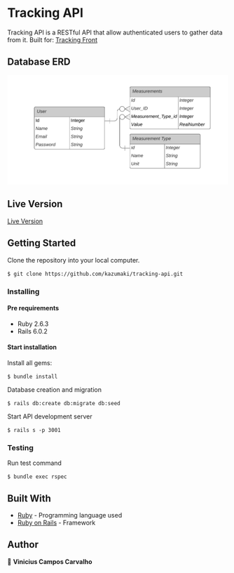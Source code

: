 # Tracking API

Tracking API is a RESTful API that allow authenticated users to gather data from it. Built for: [Tracking Front](https://github.com/kazumaki/tracking-front)

## Database ERD

![Screenshot of the ERD](images/Final-Capstone-ERD.png)

## Live Version

[Live Version](http://vinic-tracking-api.herokuapp.com/)

## Getting Started

Clone the repository into your local computer.

```
$ git clone https://github.com/kazumaki/tracking-api.git
```

### Installing

#### Pre requirements

* Ruby 2.6.3
* Rails 6.0.2

#### Start installation

Install all gems:

```
$ bundle install
```

Database creation and migration

```
$ rails db:create db:migrate db:seed
```

Start API development server

```
$ rails s -p 3001
```

### Testing

Run test command

```
$ bundle exec rspec
```

## Built With

* [Ruby](https://www.ruby-lang.org/en/) - Programming language used
* [Ruby on Rails](https://rubyonrails.org/) - Framework

## Author

👤 **Vinicius Campos Carvalho**

<a href="https://github.com/kazumaki" rel="noopener noreferrer" target="_blank">